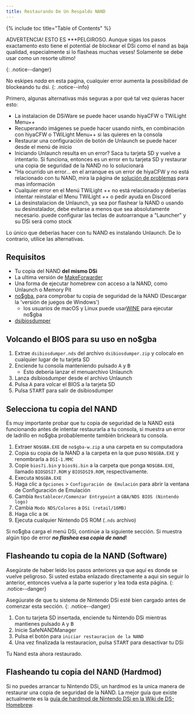 ```yaml
---
title: Restaurando De Un Respaldo NAND
---
```


{% include toc title="Table of Contents" %}

ADVERTENCIA! ESTO ES ***PELGIROSO</strong>. Aunque sigas los pasos exactamento esto tiene el potential de blockear el DSi como el nand as baja qualidad, especialmente si lo flasheas muchas veses! Solamente se debe usar como un resorte ultimo! </p>
{: .notice--danger}

No eskipes *nada* en esta pagina, cualquier error aumenta la possibilidad de blockeando tu dsi.
{: .notice--info}

Primero, algunas alternativas más seguras a por qué tal vez quieras hacer esto:
- La instalacion de DSiWare se puede hacer usando hiyaCFW o TWiLight Menu++
- Recuperando imágenes se puede hacer usando ninfs, en combinación con hiyaCFW o TWiLight Menu++ si las quieres en la consola
- Restaurar una configuración de botón de Unlaunch se puede hacer desde el menú de inicio
- Iniciando Unlaunch resulta en un error? Saca tu tarjeta SD y vuelve a intentarlo. Si funciona, entonces es un error en tu tarjeta SD y restaurar una copia de seguridad de la NAND no lo solucionará
- "Ha ocurrido un error... en el arranque es un error de hiyaCFW y no está relacionado con tu NAND, mira la página de [solución de problemas](troubleshooting#hiyacfw) para mas información
- Cualquier error en el Menú TWiLight ++ no está relacionado y deberías intentar reinstalar el Menu TWiLight ++ o pedir ayuda en Discord
- La desinstalacion de Unlaunch, ya sea por flashear la NAND o usando su desinstalador, debe evitarse a menos que sea absolutamente necesario. puede configurar las teclas de autoarranque a "Launcher" y su DSi será como stock

Lo único que deberías hacer con tu NAND es instalando Unlaunch. De lo contrario, utilice las alternativas.

## Requisitos
- Tu copia del NAND **del mismo DSi**
- La ultima versión de [MakeForwarder](https://github.com/DS-Homebrew/SafeNANDManager/releases/latest/download/SafeNANDManager.nds)
- Una forma de ejecutar homebrew con acceso a la NAND, como Unlaunch o Memory Pit
- [no$gba](https://problemkaputt.de/gba.htm), para comprobar tu copia de seguridad de la NAND (Descargar la 'versión de juegos de Windows')
  - los usuarios de macOS y Linux puede usar[WINE](https://winehq.org) para ejecutar no$gba
- [dsibiosdumper](http://melonds.kuribo64.net/downloads/dsibiosdumper.7z)

## Volcando el BIOS para su uso en no$gba
1. Extrae `dsibiosdumper.nds` del archivo `dsibiosdumper.zip` y colocalo en cualquier lugar de tu tarjeta SD
2. Enciende tu consola manteniendo pulsado <kbd class="face">A</kbd> y <kbd class="face">B</kbd>
   - Esto deberia lanzar el menuarchivo Unlaunch
3. Lanza dsibiosdumper desde el archivo Unlaunch
4. Pulsa <kbd class="face">A</kbd> para volcar el BIOS a la tarjeta SD
5. Pulsa <kbd>START</kbd> para salir de dsibiosdumper

## Selecciona tu copia del NAND
Es muy importante probar que tu copia de seguridad de la NAND está funcionando antes de intentar restaurarla a tu consola, si muestra un error de ladrillo en no$gba probablemente también brickeará tu consola.
1. Extraer `NO$GBA.EXE` de `no$gba-w.zip` a una carpeta en su computadora
2. Copia su copia de la NAND a la carpeta en la que puso `NO$GBA.EXE` y renombrarla a `DSI-1.MMC`
3. Copie `bios7i.bin` y `bios9i.bin` a la carpeta que ponga `NO$GBA.EXE`, llamado `BIOSDSI7.ROM` y `BIOSDSI9.ROM`, respectivamente.
4. Executa `NO$GBA.EXE`
5. Haga clic a `Opciones` > `Configuración de Emulación` para abrir la ventana de Configuración de Emulación
6. Cambia `Restablecer/Comenzar Entrypoint` a `GBA/NDS BIOS (Nintendo logo)`
7. Cambia `Modo NDS/Colores` a `DSi (retail/16MB)`
8. Haga clic a `OK`
9. Ejecuta cualquier Nintendo DS ROM (`.nds` archivo)

Si no$gba carga el menú DSi, continúe a la siguiente sección. Si muestra algún tipo de error ***no flashea esa copia de nand***!

## Flasheando tu copia de la NAND (Software)

Asegúrate de haber leido los pasos anteriores ya que aquí es donde se vuelve peligroso. Si usted estaba enlazado directamente a aqui sin seguir lo anterior, entonces vuelva a la parte superior y lea toda esta página.
{: .notice--danger}

Asegúurate de que tu sistema de Nintendo DSi esté bien cargado antes de comenzar esta sección.
{: .notice--danger}

1. Con tu tarjeta SD insertada, enciende tu Nintendo DSi mientras mantienes pulsado <kbd class="face">A</kbd> y <kbd class="face">B</kbd>
3. Inicie SafeNANDManager
4. Pulsa el botón para `iniciar restauracion de la NAND`
6. Una vez finalizada la restauracion, pulsa <kbd>START</kbd> para desactivar tu DSi

Tu Nand esta ahora restaurado.

## Flasheando tu copia del NAND (Hardmod)
Si no puedes arrancar tu Nintendo DSi, un hardmod es la unica manera de restaurar una copia de seguridad de la NAND. La mejor guía que existe actualmente es la [guía de hardmod de Nintendo DSi en la Wiki de DS-Homebrew](https://wiki.ds-homebrew.com/ds-index/hardmod#nintendo-dsi).
